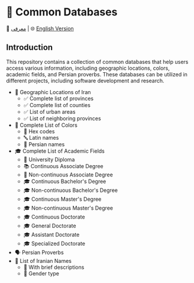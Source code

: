 <div align="left">
<h1>🌟 Common Databases</h1>

<p>
    📖 <a href="README.fa.md">معرفی</a> | 
    🌐 <a href="#introduction">English Version</a>
</p>

<h2 id="introduction">Introduction</h2>
<p>
    This repository contains a collection of common databases that help users access various information, including geographic locations, colors, academic fields, and Persian proverbs. These databases can be utilized in different projects, including software development and research.
</p>

<ul>
    <li>
        📍 Geographic Locations of Iran
        <ul>
            <li>✅ Complete list of provinces</li>
            <li>✅ Complete list of counties</li>
            <li>✅ List of urban areas</li>
            <li>✅ List of neighboring provinces</li>
        </ul>
    </li>
    <li>
        🎨 Complete List of Colors
        <ul>
            <li>🔳 Hex codes</li>
            <li>🔤 Latin names</li>
            <li>🎨 Persian names</li>
        </ul>
    </li>
    <li>
        🎓 Complete List of Academic Fields
        <ul>
            <li>📜 University Diploma</li>
            <li>📚 Continuous Associate Degree</li>
            <li>📖 Non-continuous Associate Degree</li>
            <li>🎓 Continuous Bachelor's Degree</li>
            <li>🎓 Non-continuous Bachelor's Degree</li>
            <li>🎓 Continuous Master's Degree</li>
            <li>🎓 Non-continuous Master's Degree</li>
            <li>🎓 Continuous Doctorate</li>
            <li>🎓 General Doctorate</li>
            <li>🎓 Assistant Doctorate</li>
            <li>🎓 Specialized Doctorate</li>
        </ul>
    </li>
    <li>
        🗣️ Persian Proverbs
    </li>
    <li>
        📝 List of Iranian Names 
        <ul>
            <li>📖 With brief descriptions</li>
            <li>🚻 Gender type</li>
        </ul>
    </li>
</ul>
</div> 